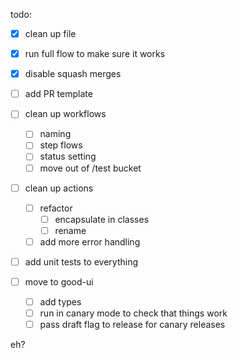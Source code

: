 todo:

- [x] clean up file
- [x] run full flow to make sure it works
- [x] disable squash merges
- [ ] add PR template
- [ ] clean up workflows
  - [ ] naming
  - [ ] step flows
  - [ ] status setting
  - [ ] move out of /test bucket
- [ ] clean up actions
  - [ ] refactor
    - [ ] encapsulate in classes
    - [ ] rename
  - [ ] add more error handling
- [ ] add unit tests to everything

- [ ] move to good-ui
  - [ ] add types
  - [ ] run in canary mode to check that things work
  - [ ] pass draft flag to release for canary releases

eh?
